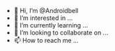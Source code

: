 - 👋 Hi, I’m @Androidbell
- 👀 I’m interested in ...
- 🌱 I’m currently learning ...
- 💞️ I’m looking to collaborate on ...
- 📫 How to reach me ...

<!---
Androidbell/Androidbell is a ✨ special ✨ repository because its `README.md` (this file) appears on your GitHub profile.
You can click the Preview link to take a look at your changes.
--->
